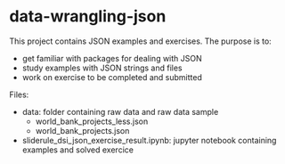 # data-wrangling-json
This project contains JSON examples and exercises. The purpose is to:
- get familiar with packages for dealing with JSON
- study examples with JSON strings and files
- work on exercise to be completed and submitted

Files:
- data: folder containing raw data and raw data sample
    - world_bank_projects_less.json
    - world_bank_projects.json
- sliderule_dsi_json_exercise_result.ipynb: jupyter notebook containing examples and solved exercice
